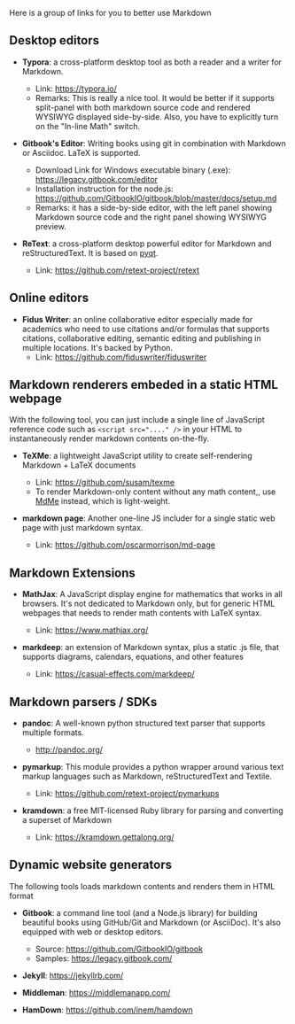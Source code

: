 Here is a group of links for you to better use Markdown

## Desktop  editors 
* __Typora__: a cross-platform desktop tool as both a reader and a writer for Markdown.
	* Link: https://typora.io/
	* Remarks: This is really a nice tool. It would be better if it supports split-panel with both markdown source code and rendered WYSIWYG displayed side-by-side. Also, you have to explicitly turn on the "In-line Math" switch.

* __Gitbook's Editor__: Writing books using git in combination with Markdown or Asciidoc. LaTeX is supported.
	* Download Link for Windows executable binary (.exe): https://legacy.gitbook.com/editor
	* Installation instruction for the node.js: https://github.com/GitbookIO/gitbook/blob/master/docs/setup.md
	* Remarks: it has a side-by-side editor, with the left panel showing Markdown source code and the right panel showing WYSIWYG preview.

* __ReText__: a cross-platform desktop powerful editor for Markdown and reStructuredText. It is based on [pyqt](https://riverbankcomputing.com/software/pyqt/intro). 
	* Link: https://github.com/retext-project/retext

## Online editors
* __Fidus Writer__: an online collaborative editor especially made for academics who need to use citations and/or formulas  that supports citations, collaborative editing, semantic editing and publishing in multiple locations. It's backed by Python.
	* Link: https://github.com/fiduswriter/fiduswriter

## Markdown renderers embeded in a static HTML webpage
With the following  tool, you can just include a single line of JavaScript reference code such as `<script src="...." />`  in your HTML to instantaneously render markdown contents on-the-fly.

* __TeXMe__: a lightweight JavaScript utility to create self-rendering Markdown + LaTeX documents
    * Link: https://github.com/susam/texme
    * To render Markdown-only content without any math content,, use [MdMe](https://github.com/susam/mdme) instead, which is light-weight.

* __markdown page__: Another one-line JS includer for a single static web page with just markdown syntax.
    * Link: https://github.com/oscarmorrison/md-page


##   Markdown Extensions  
* __MathJax__: A JavaScript display engine for mathematics that works in all browsers. It's not dedicated to Markdown only, but for generic HTML webpages that needs to render math contents with LaTeX syntax. 
	* Link: https://www.mathjax.org/

* __markdeep__: an extension of Markdown syntax, plus a static .js file, that supports diagrams, calendars, equations, and other features
    * Link: https://casual-effects.com/markdeep/ 


## Markdown parsers / SDKs
* __pandoc__: A well-known python structured text parser that supports multiple formats.
	* http://pandoc.org/

* __pymarkup__: This module provides a python wrapper around various text markup languages such as Markdown, reStructuredText and Textile.
	* Link: https://github.com/retext-project/pymarkups

* __kramdown__: a free MIT-licensed Ruby library for parsing and converting a superset of Markdown
	* Link: https://kramdown.gettalong.org/

## Dynamic website generators 
The following tools loads markdown contents and renders them in HTML format
* __Gitbook__: a command line tool (and a Node.js library) for building beautiful books using GitHub/Git and Markdown (or AsciiDoc). It's also equipped with web or desktop editors.
	* Source: https://github.com/GitbookIO/gitbook
	* Samples: https://legacy.gitbook.com/ 

* __Jekyll__: https://jekyllrb.com/
* __Middleman__: https://middlemanapp.com/
* __HamDown__: https://github.com/inem/hamdown
